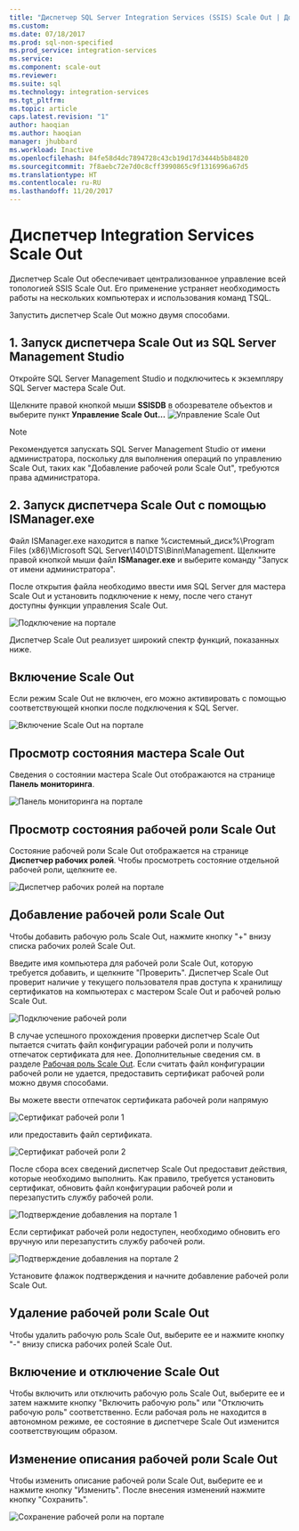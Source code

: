 ```yaml
---
title: "Диспетчер SQL Server Integration Services (SSIS) Scale Out | Документы Майкрософт"
ms.custom: 
ms.date: 07/18/2017
ms.prod: sql-non-specified
ms.prod_service: integration-services
ms.service: 
ms.component: scale-out
ms.reviewer: 
ms.suite: sql
ms.technology: integration-services
ms.tgt_pltfrm: 
ms.topic: article
caps.latest.revision: "1"
author: haoqian
ms.author: haoqian
manager: jhubbard
ms.workload: Inactive
ms.openlocfilehash: 84fe58d4dc7894728c43cb19d17d3444b5b84820
ms.sourcegitcommit: 7f8aebc72e7d0c8cff3990865c9f1316996a67d5
ms.translationtype: HT
ms.contentlocale: ru-RU
ms.lasthandoff: 11/20/2017
---
```

# <a name="integration-services-scale-out-manager"></a>Диспетчер Integration Services Scale Out

Диспетчер Scale Out обеспечивает централизованное управление всей топологией SSIS Scale Out. Его применение устраняет необходимость работы на нескольких компьютерах и использования команд TSQL. 

Запустить диспетчер Scale Out можно двумя способами.

## <a name="1-open-scale-out-manager-from-sql-server-management-studio"></a>1. Запуск диспетчера Scale Out из SQL Server Management Studio
Откройте SQL Server Management Studio и подключитесь к экземпляру SQL Server мастера Scale Out.

Щелкните правой кнопкой мыши **SSISDB** в обозревателе объектов и выберите пункт **Управление Scale Out...** ![Управление Scale Out](media/manage-scale-out.PNG)

> [!NOTE]
> Рекомендуется запускать SQL Server Management Studio от имени администратора, поскольку для выполнения операций по управлению Scale Out, таких как "Добавление рабочей роли Scale Out", требуются права администратора.


## <a name="2-open-scale-out-manager-by-runing-ismanagerexe-directly"></a>2. Запуск диспетчера Scale Out с помощью ISManager.exe

Файл ISManager.exe находится в папке %системный_диск%\Program Files (x86)\Microsoft SQL Server\140\DTS\Binn\Management. Щелкните правой кнопкой мыши файл **ISManager.exe** и выберите команду "Запуск от имени администратора". 

После открытия файла необходимо ввести имя SQL Server для мастера Scale Out и установить подключение к нему, после чего станут доступны функции управления Scale Out.

![Подключение на портале](media/portal-connect.PNG)

Диспетчер Scale Out реализует широкий спектр функций, показанных ниже. 

## <a name="enable-scale-out"></a>Включение Scale Out
Если режим Scale Out не включен, его можно активировать с помощью соответствующей кнопки после подключения к SQL Server.

![Включение Scale Out на портале](media/portal-enable-scale-out.PNG) 
## <a name="view-scale-out-master-status"></a>Просмотр состояния мастера Scale Out
Сведения о состоянии мастера Scale Out отображаются на странице **Панель мониторинга**.

![Панель мониторинга на портале](media/portal-dashboard.PNG)
## <a name="view-scale-out-worker-status"></a>Просмотр состояния рабочей роли Scale Out
Состояние рабочей роли Scale Out отображается на странице **Диспетчер рабочих ролей**. Чтобы просмотреть состояние отдельной рабочей роли, щелкните ее.

![Диспетчер рабочих ролей на портале](media/portal-worker-manager.PNG)

## <a name="add-scale-out-worker"></a>Добавление рабочей роли Scale Out
Чтобы добавить рабочую роль Scale Out, нажмите кнопку "+" внизу списка рабочих ролей Scale Out. 

Введите имя компьютера для рабочей роли Scale Out, которую требуется добавить, и щелкните "Проверить". Диспетчер Scale Out проверит наличие у текущего пользователя прав доступа к хранилищу сертификатов на компьютерах с мастером Scale Out и рабочей ролью Scale Out.

![Подключение рабочей роли](media/connect-worker.PNG)

В случае успешного прохождения проверки диспетчер Scale Out пытается считать файл конфигурации рабочей роли и получить отпечаток сертификата для нее. Дополнительные сведения см. в разделе [Рабочая роль Scale Out](integration-services-ssis-scale-out-worker.md). Если считать файл конфигурации рабочей роли не удается, предоставить сертификат рабочей роли можно двумя способами. 

Вы можете ввести отпечаток сертификата рабочей роли напрямую 

![Сертификат рабочей роли 1](media/portal-cert1.PNG)

или предоставить файл сертификата. 

![Сертификат рабочей роли 2](media/portal-cert2.PNG)

После сбора всех сведений диспетчер Scale Out предоставит действия, которые необходимо выполнить. Как правило, требуется установить сертификат, обновить файл конфигурации рабочей роли и перезапустить службу рабочей роли. 

![Подтверждение добавления на портале 1](media/portal-add-confirm1.PNG)

Если сертификат рабочей роли недоступен, необходимо обновить его вручную или перезапустить службу рабочей роли.

![Подтверждение добавления на портале 2](media/portal-add-confirm2.PNG)

Установите флажок подтверждения и начните добавление рабочей роли Scale Out.

## <a name="delete-scale-out-worker"></a>Удаление рабочей роли Scale Out
Чтобы удалить рабочую роль Scale Out, выберите ее и нажмите кнопку "-" внизу списка рабочих ролей Scale Out.


## <a name="enabledisable-scale-out"></a>Включение и отключение Scale Out
Чтобы включить или отключить рабочую роль Scale Out, выберите ее и затем нажмите кнопку "Включить рабочую роль" или "Отключить рабочую роль" соответственно. Если рабочая роль не находится в автономном режиме, ее состояние в диспетчере Scale Out изменится соответствующим образом.

## <a name="edit-scale-out-worker-description"></a>Изменение описания рабочей роли Scale Out
Чтобы изменить описание рабочей роли Scale Out, выберите ее и нажмите кнопку "Изменить". После внесения изменений нажмите кнопку "Сохранить".

![Сохранение рабочей роли на портале](media/portal-save-worker.PNG)

